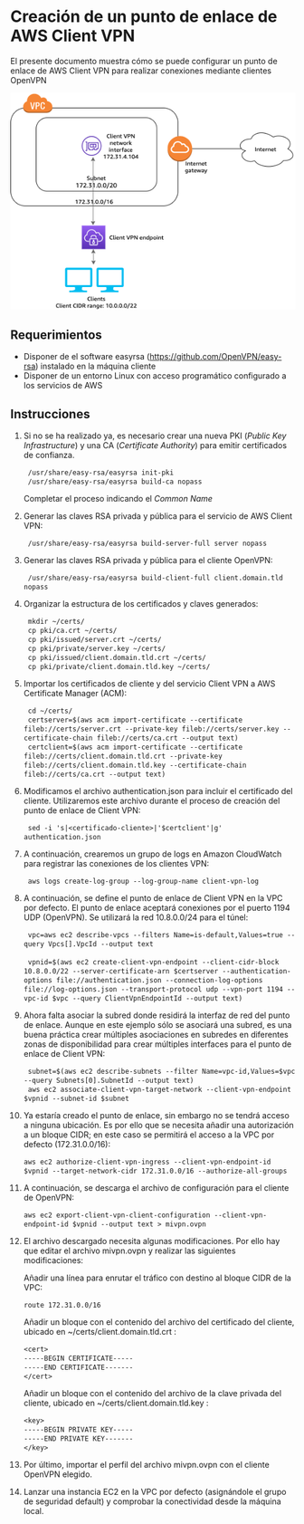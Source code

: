 # Creación de un punto de enlace de AWS Client VPN
El presente documento muestra cómo se puede configurar un punto de enlace de AWS Client VPN para realizar conexiones mediante clientes OpenVPN

![AWS Client VPN](/images/client-vpn.png)

## Requerimientos
* Disponer de el software easyrsa (https://github.com/OpenVPN/easy-rsa) instalado en la máquina cliente
* Disponer de un entorno Linux con acceso programático configurado a los servicios de AWS

## Instrucciones
1. Si no se ha realizado ya, es necesario crear una nueva PKI (<em>Public Key Infrastructure</em>) y una CA (<em>Certificate Authority</em>) para emitir certificados de confianza.
    
        /usr/share/easy-rsa/easyrsa init-pki
        /usr/share/easy-rsa/easyrsa build-ca nopass
        
    Completar el proceso indicando el <em>Common Name</em>
    
2. Generar las claves RSA privada y pública para el servicio de AWS Client VPN:

        /usr/share/easy-rsa/easyrsa build-server-full server nopass
        
3. Generar las claves RSA privada y pública para el cliente OpenVPN:

        /usr/share/easy-rsa/easyrsa build-client-full client.domain.tld nopass 
    
3. Organizar la estructura de los certificados y claves generados:

        mkdir ~/certs/
        cp pki/ca.crt ~/certs/
        cp pki/issued/server.crt ~/certs/
        cp pki/private/server.key ~/certs/
        cp pki/issued/client.domain.tld.crt ~/certs/
        cp pki/private/client.domain.tld.key ~/certs/

        
4. Importar los certificados de cliente y del servicio Client VPN a AWS Certificate Manager (ACM):

        cd ~/certs/
        certserver=$(aws acm import-certificate --certificate fileb://certs/server.crt --private-key fileb://certs/server.key --certificate-chain fileb://certs/ca.crt --output text)
        certclient=$(aws acm import-certificate --certificate fileb://certs/client.domain.tld.crt --private-key fileb://certs/client.domain.tld.key --certificate-chain fileb://certs/ca.crt --output text)

5. Modificamos el archivo authentication.json para incluir el certificado del cliente. Utilizaremos este archivo durante el proceso de creación del punto de enlace de Client VPN:

        sed -i 's|<certificado-cliente>|'$certclient'|g' authentication.json

6. A continuación, crearemos un grupo de logs en Amazon CloudWatch para registrar las conexiones de los clientes VPN:

        aws logs create-log-group --log-group-name client-vpn-log

7. A continuación, se define el punto de enlace de Client VPN en la VPC por defecto. El punto de enlace aceptará conexiones por el puerto 1194 UDP (OpenVPN). Se utilizará la red 10.8.0.0/24 para el túnel:

        vpc=aws ec2 describe-vpcs --filters Name=is-default,Values=true --query Vpcs[].VpcId --output text
        
        vpnid=$(aws ec2 create-client-vpn-endpoint --client-cidr-block 10.8.0.0/22 --server-certificate-arn $certserver --authentication-options file://authentication.json --connection-log-options file://log-options.json --transport-protocol udp --vpn-port 1194 --vpc-id $vpc --query ClientVpnEndpointId --output text)

8. Ahora falta asociar la subred donde residirá la interfaz de red del punto de enlace. Aunque en este ejemplo sólo se asociará una subred, es una buena práctica crear múltiples asociaciones en subredes en diferentes zonas de disponibilidad para crear múltiples interfaces para el punto de enlace de Client VPN:
        
        subnet=$(aws ec2 describe-subnets --filter Name=vpc-id,Values=$vpc --query Subnets[0].SubnetId --output text)
        aws ec2 associate-client-vpn-target-network --client-vpn-endpoint $vpnid --subnet-id $subnet
        
10. Ya estaría creado el punto de enlace, sin embargo no se tendrá acceso a ninguna ubicación. Es por ello que se necesita añadir una autorización a un bloque CIDR; en este caso se permitirá el acceso a la VPC por defecto (172.31.0.0/16):

        aws ec2 authorize-client-vpn-ingress --client-vpn-endpoint-id $vpnid --target-network-cidr 172.31.0.0/16 --authorize-all-groups 

11. A continuación, se descarga el archivo de configuración para el cliente de OpenVPN:

        aws ec2 export-client-vpn-client-configuration --client-vpn-endpoint-id $vpnid --output text > mivpn.ovpn

13. El archivo descargado necesita algunas modificaciones. Por ello hay que editar el archivo mivpn.ovpn y realizar las siguientes modificaciones:

    Añadir una línea para enrutar el tráfico con destino al bloque CIDR de la VPC:
    
        route 172.31.0.0/16
        
    Añadir un bloque con el contenido del archivo del certificado del cliente, ubicado en ~/certs/client.domain.tld.crt :
        
        <cert>
        -----BEGIN CERTIFICATE-----
        -----END CERTIFICATE-------
        </cert>
 
    Añadir un bloque con el contenido del archivo de la clave privada del cliente, ubicado en ~/certs/client.domain.tld.key :
        
        <key>
        -----BEGIN PRIVATE KEY-----
        -----END PRIVATE KEY-------
        </key>
        
14. Por último, importar el perfil del archivo mivpn.ovpn con el cliente OpenVPN elegido.

15. Lanzar una instancia EC2 en la VPC por defecto (asignándole el grupo de seguridad default) y comprobar la conectividad desde la máquina local.  


